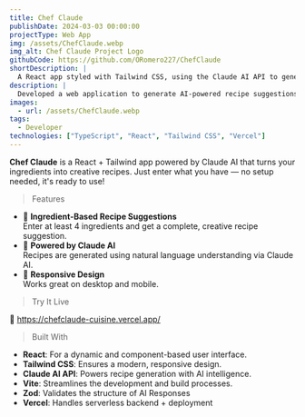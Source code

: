 ```yaml
---
title: Chef Claude
publishDate: 2024-03-03 00:00:00
projectType: Web App
img: /assets/ChefClaude.webp
img_alt: Chef Claude Project Logo
githubCode: https://github.com/ORomero227/ChefClaude
shortDescription: |
  A React app styled with Tailwind CSS, using the Claude AI API to generate recipes based on user ingredients.
description: |
  Developed a web application to generate AI-powered recipe suggestions based on at least four user-provided ingredients.
images:
  - url: /assets/ChefClaude.webp
tags:
  - Developer
technologies: ["TypeScript", "React", "Tailwind CSS", "Vercel"]
---
```


**Chef Claude** is a React + Tailwind app powered by Claude AI that turns your ingredients into creative recipes. Just enter what you have — no setup needed, it's ready to use!

> Features

- 🥕 **Ingredient-Based Recipe Suggestions**  
  Enter at least 4 ingredients and get a complete, creative recipe suggestion.
- 🤖 **Powered by Claude AI**  
  Recipes are generated using natural language understanding via Claude AI.
- 📱 **Responsive Design**  
  Works great on desktop and mobile.

> Try It Live

🔗 https://chefclaude-cuisine.vercel.app/

> Built With

- **React**: For a dynamic and component-based user interface.
- **Tailwind CSS**: Ensures a modern, responsive design.
- **Claude AI API**: Powers recipe generation with AI intelligence.
- **Vite**: Streamlines the development and build processes.
- **Zod**: Validates the structure of AI Responses
- **Vercel**: Handles serverless backend + deployment
